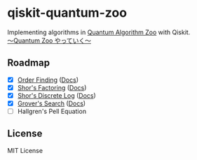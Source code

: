 # qiskit-quantum-zoo

Implementing algorithms in [Quantum Algorithm Zoo](https://quantumalgorithmzoo.org/) with Qiskit.  
[〜Quantum Zoo やっていく〜](https://trsasasusu.com/blog/?tag=Quantum%20Zoo)

## Roadmap

* [x]  [Order Finding](https://trsasasusu.com/blog/151/q-zoo-order-finding/) ([Docs](https://trsasasusu.github.io/qiskit-quantum-zoo/order_finding.html))
* [x]  [Shor's Factoring](https://trsasasusu.com/blog/121/q-zoo-factoring/) ([Docs](https://trsasasusu.github.io/qiskit-quantum-zoo/shor.html))
* [x]  [Shor's Discrete Log](https://trsasasusu.com/blog/122/q-zoo-discrete-log/) ([Docs](https://trsasasusu.github.io/qiskit-quantum-zoo/discrete_log.html))
* [x]  [Grover's Search](https://trsasasusu.com/blog/131/q-zoo-grover/) ([Docs](https://trsasasusu.github.io/qiskit-quantum-zoo/grover.html))
* [ ]  Hallgren's Pell Equation

## License

MIT License
